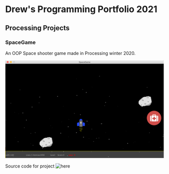 # Drew's Programming Portfolio 2021

## Processing Projects

### SpaceGame

An OOP Space shooter game made in Processing winter 2020.

![SpaceGame](https://github.com/drewwardrop/ProgrammingPortfolio/blob/gh-pages/images/SpaceGame.png?raw=true)

Source code for project ![here](https://github.com/drewwardrop/ProgrammingPortfolio/tree/gh-pages/src/SpaceGame)
